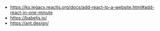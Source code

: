- https://ko.legacy.reactjs.org/docs/add-react-to-a-website.html#add-react-in-one-minute
- https://babeljs.io/
- https://ant.design/
